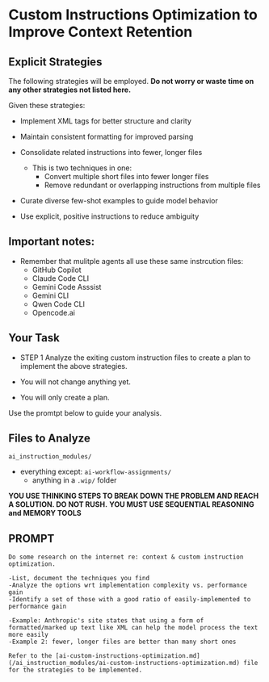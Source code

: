 # Custom Instructions Optimization to Improve Context Retention

## Explicit Strategies

The following strategies will be employed. **Do not worry or waste time on any other strategies not listed here.**

Given these strategies:

- Implement XML tags for better structure and clarity
- Maintain consistent formatting for improved parsing

- Consolidate related instructions into fewer, longer files
    - This is two techniques in one: 
        - Convert multiple short files into fewer longer files
        - Remove redundant or overlapping instructions from multiple files

- Curate diverse few-shot examples to guide model behavior
- Use explicit, positive instructions to reduce ambiguity

## Important notes:

- Remember that mulitple agents all use these same instrcution files:
    - GitHub Copilot
    - Claude Code CLI
    - Gemini Code Asssist
    - Gemini CLI
    - Qwen Code CLI
    - Opencode.ai


## Your Task

- STEP 1
Analyze the exiting custom instruction files to create a plan to implement the above strategies. 

- You will not change anything yet.
- You will only create a plan. 

Use the promtpt below to guide your analysis.

## Files to Analyze

`ai_instruction_modules/`

- everything except:
    `ai-workflow-assignments/`
    - anything in a `.wip/` folder


**YOU USE THINKING STEPS TO BREAK DOWN THE PROBLEM AND REACH A SOLUTION. DO NOT RUSH.**
**YOU MUST USE SEQUENTIAL REASONING and MEMORY TOOLS**


## PROMPT

```
Do some research on the internet re: context & custom instruction optimization.

-List, document the techniques you find
-Analyze the options wrt implementation complexity vs. performance gain
-Identify a set of those with a good ratio of easily-implemented to performance gain

-Example: Anthropic's site states that using a form of formatted/marked up text like XML can help the model process the text more easily
-Example 2: fewer, longer files are better than many short ones

Refer to the [ai-custom-instructions-optimization.md](/ai_instruction_modules/ai-custom-instructions-optimization.md) file for the strategies to be implemented.
```